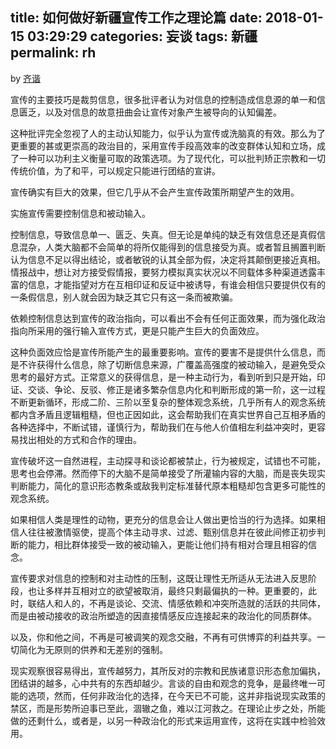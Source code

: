 title: 如何做好新疆宣传工作之理论篇
date: 2018-01-15 03:29:29
categories: 妄谈
tags: 新疆
permalink: rh
---
by [齐谐](http://caute.net/about/)

宣传的主要技巧是裁剪信息，很多批评者认为对信息的控制造成信息源的单一和信息匮乏，以及对信息的故意扭曲会让宣传对象产生被导向的认知偏差。

这种批评完全忽视了人的主动认知能力，似乎认为宣传或洗脑真的有效。那么为了更重要的甚或更崇高的政治目的，采用宣传手段高效率的改变群体认知和立场，成了一种可以功利主义衡量可取的政策选项。为了现代化，可以批判矫正宗教和一切传统价值，为了和平，可以规定只能进行团结的宣讲。
<!--more-->

宣传确实有巨大的效果，但它几乎从不会产生宣传政策所期望产生的效用。

实施宣传需要控制信息和被动输入。

控制信息，导致信息单一、匮乏、失真。但无论是单纯的缺乏有效信息还是真假信息混杂，人类大脑都不会简单的将所仅能得到的信息接受为真。或者暂且搁置判断认为信息不足以得出结论，或者敏锐的认其全部为假，决定将其颠倒更接近真相。情报战中，想让对方接受假情报，要努力模拟真实状况以不同载体多种渠道透露丰富的信息，才能指望对方在互相印证和反证中被诱导，有谁会相信只要提供仅有的一条假信息，别人就会因为缺乏其它只有这一条而被欺骗。

依赖控制信息达到宣传的政治指向，可以看出不会有任何正面效果，而为强化政治指向所采用的强行输入宣传方式，更是只能产生巨大的负面效应。

这种负面效应恰是宣传所能产生的最重要影响。宣传的要害不是提供什么信息，而是不许获得什么信息，除了切断信息来源，广覆盖高强度的被动输入，是避免受众思考的最好方式。正常意义的获得信息，是一种主动行为，看到听到只是开始，印证、交谈、争论、反驳、修正是诸多繁杂信息内化和判断形成的第一阶，这一过程不断更新循环，形成二阶、三阶以至复杂的整体观念系统，几乎所有人的观念系统都内含矛盾且逻辑粗糙，但也正因如此，这会帮助我们在真实世界自己互相矛盾的各种选择中，不断试错，谨慎行为，帮助我们在与他人价值相左利益冲突时，更容易找出相处的方式和合作的理由。

宣传破坏这一自然进程，主动探寻和谈论都被禁止，行为被规定，试错也不可能，思考也会停滞。然而停下的大脑不是简单接受了所灌输内容的大脑，而是丧失现实判断能力，简化的意识形态教条或敌我判定标准替代原本粗糙却包含更多可能性的观念系统。

如果相信人类是理性的动物，更充分的信息会让人做出更恰当的行为选择。如果相信人往往被激情驱使，提高个体主动寻求、过滤、甄别信息并在彼此间修正初步判断的能力，相比群体接受一致的被动输入，更能让他们持有相对合理且相容的信念。

宣传要求对信息的控制和对主动性的压制，这既让理性无所适从无法进入反思阶段，也让多样并互相对立的欲望被取消，最终只剩最偏执的一种。更重要的，此时，联结人和人的，不再是谈论、交流、情感依赖和冲突所造就的活跃的共同体，而是由被动接收的政治所塑造的因直接情感反应连接起来的政治化的同质群体。

以及，你和他之间，不再是可被调笑的观念交融，不再有可供博弈的利益共享。一切简化为无原则的供养和无差别的强制。

现实观察很容易得出，宣传越努力，其所反对的宗教和民族诸意识形态愈加偏执，团结讲的越多，心中共有的东西却越少。言谈的自由和观念的竞争，是最终唯一可能的选项，然而，任何非政治化的选择，在今天已不可能，这并非指说现实政策的禁区，而是形势所迫事已至此，涸辙之鱼，难以江河救之。在理论止步之处，所能做的还剩什么，或者是，以另一种政治化的形式来运用宣传，这将在实践中检验效用。
